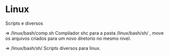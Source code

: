 # Linux
Scripts e diversos

=> /linux/bash/comp.sh
Compilador shc para a pasta /linux/bash/sh/ , move os arquivos criados para um novo diretorio no mesmo nivel.

=> /linux/bash/sh/
Scripts diversos para linux.
